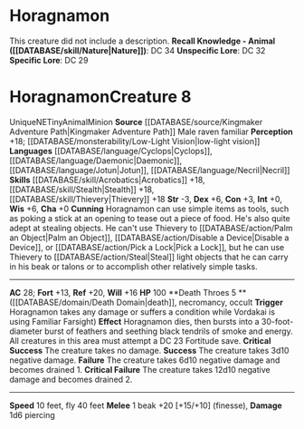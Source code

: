 ﻿---
ac: '28'
alignment: NE
charisma: '+0'
constitution: '+3'
creature_ability:
- Cunning
- Death Throes
dexterity: '+6'
fly_speed: '40'
fortitude: '+13'
hp: '100'
id: '2299'
intelligence: '+0'
land_speed: '10'
language:
- '[[DATABASE/language/Cyclops|Cyclops]]'
- '[[DATABASE/language/Daemonic|Daemonic]]'
- '[[DATABASE/language/Jotun|Jotun]]'
- '[[DATABASE/language/Necril|Necril]]'
level: '8'
max_speed: '40'
name: Horagnamon
perception: '+18'
rarity: Unique
reflex: '+20'
sense:
- '[[DATABASE/monsterability/Low-Light Vision|low-light vision]]'
size: Tiny
skill:
- '[[DATABASE/skill/Acrobatics|Acrobatics]] +18'
- '[[DATABASE/skill/Stealth|Stealth]] +18'
- '[[DATABASE/skill/Thievery|Thievery]] +18'
source: '[[DATABASE/source/Kingmaker Adventure Path|Kingmaker Adventure Path]]'
speed:
- 10 feet
- fly 40 feet
strength: '-3'
strength_req: '-3'
strongest_save:
- Reflex
trait:
- '[[DATABASE/trait/Animal|Animal]]'
- '[[DATABASE/trait/Minion|Minion]]'
- '[[DATABASE/trait/Unique|Unique]]'
type: Creature
vision: Low-light vision
weakest_save:
- Fortitude
will: '+16'
wisdom: '+6'

---
# Horagnamon

This creature did not include a description.
**Recall Knowledge - Animal ([[DATABASE/skill/Nature|Nature]])**: DC 34
**Unspecific Lore**: DC 32
**Specific Lore**: DC 29

# Horagnamon<span class="item-type">Creature 8</span>

<span class="trait-unique item-trait">Unique</span><span class="trait-alignment item-trait">NE</span><span class="trait-size item-trait">Tiny</span><span class="item-trait">Animal</span><span class="item-trait">Minion</span>
**Source** [[DATABASE/source/Kingmaker Adventure Path|Kingmaker Adventure Path]]
Male raven familiar
**Perception** +18; [[DATABASE/monsterability/Low-Light Vision|low-light vision]]
**Languages** [[DATABASE/language/Cyclops|Cyclops]], [[DATABASE/language/Daemonic|Daemonic]], [[DATABASE/language/Jotun|Jotun]], [[DATABASE/language/Necril|Necril]]
**Skills** [[DATABASE/skill/Acrobatics|Acrobatics]] +18, [[DATABASE/skill/Stealth|Stealth]] +18, [[DATABASE/skill/Thievery|Thievery]] +18
**Str** -3, **Dex** +6, **Con** +3, **Int** +0, **Wis** +6, **Cha** +0
**Cunning** Horagnamon can use simple items as tools, such as poking a stick at an opening to tease out a piece of food. He's also quite adept at stealing objects. He can't use Thievery to [[DATABASE/action/Palm an Object|Palm an Object]], [[DATABASE/action/Disable a Device|Disable a Device]], or [[DATABASE/action/Pick a Lock|Pick a Lock]], but he can use Thievery to [[DATABASE/action/Steal|Steal]] light objects that he can carry in his beak or talons or to accomplish other relatively simple tasks.

---
**AC** 28; **Fort** +13, **Ref** +20, **Will** +16
**HP** 100
<span class="in-box-ability">**Death Throes <span class="action-icon">5</span> ** ([[DATABASE/domain/Death Domain|death]], necromancy, occult **Trigger** Horagnamon takes any damage or suffers a condition while Vordakai is using Familiar Farsight) **Effect** Horagnamon dies, then bursts into a 30-foot-diameter burst of feathers and seething black tendrils of smoke and energy. All creatures in this area must attempt a DC 23 Fortitude save.</span><span class="in-box-ability"> **Critical Success** The creature takes no damage.</span><span class="in-box-ability"> **Success** The creature takes 3d10 negative damage.</span><span class="in-box-ability"> **Failure** The creature takes 6d10 negative damage and becomes drained 1.</span><span class="in-box-ability"> **Critical Failure** The creature takes 12d10 negative damage and becomes drained 2.</span>

---
**Speed** 10 feet, fly 40 feet
<span class="in-box-ability">**Melee** <span class="action-icon">1</span> beak +20 [+15/+10] (finesse), **Damage** 1d6 piercing</span>
